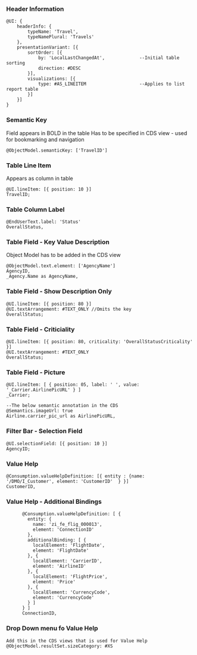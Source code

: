 ### Header Information
```
@UI: {
    headerInfo: {
        typeName: 'Travel',
        typeNamePlural: 'Travels'
    },
    presentationVariant: [{
        sortOrder: [{
            by: 'LocalLastChangedAt',             --Initial table sorting
            direction: #DESC
        }],
        visualizations: [{
            type: #AS_LINEITEM                    --Applies to list report table
        }]
    }]
}
```
### Semantic Key
Field appears in BOLD in the table 
Has to be specified in CDS view - used for bookmarking and navigation
```
@ObjectModel.semanticKey: ['TravelID']
```
### Table Line Item
Appears as column in table
```
@UI.lineItem: [{ position: 10 }]
TravelID;
```
### Table Column Label
```
@EndUserText.label: 'Status'
OverallStatus,
```
### Table Field - Key Value Description
Object Model has to be added in the CDS view
```
@ObjectModel.text.element: ['AgencyName']
AgencyID,
_Agency.Name as AgencyName,
```
### Table Field - Show Description Only
```
@UI.lineItem: [{ position: 80 }]
@UI.textArrangement: #TEXT_ONLY //Omits the key
OverallStatus;
```
### Table Field - Criticiality
```
@UI.lineItem: [{ position: 80, criticality: 'OverallStatusCriticality' }]
@UI.textArrangement: #TEXT_ONLY
OverallStatus;
```
### Table Field - Picture
```
@UI.lineItem: [ { position: 05, label: ' ', value: '_Carrier.AirlinePicURL' } ]
_Carrier;

--The below semantic annotation in the CDS
@Semantics.imageUrl: true
Airline.carrier_pic_url as AirlinePicURL,
```    
### Filter Bar - Selection Field
```
@UI.selectionField: [{ position: 10 }]
AgencyID;
```
### Value Help
```
@Consumption.valueHelpDefinition: [{ entity : {name: '/DMO/I_Customer', element: 'CustomerID'  } }]
CustomerID,
```
### Value Help - Additional Bindings
```
      @Consumption.valueHelpDefinition: [ {
        entity: {
          name: 'zi_fe_flig_000013',
          element: 'ConnectionID'
        },
        additionalBinding: [ {
          localElement: 'FlightDate',
          element: 'FlightDate'
        }, {
          localElement: 'CarrierID',
          element: 'AirlineID'
        }, {
          localElement: 'FlightPrice',
          element: 'Price'
        }, {
          localElement: 'CurrencyCode',
          element: 'CurrencyCode'
        } ]
      } ]
      ConnectionID,
 ```
### Drop Down menu fo Value Help
```
Add this in the CDS views that is used for Value Help
@ObjectModel.resultSet.sizeCategory: #XS 
```
